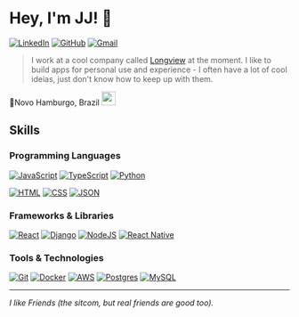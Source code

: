  # Hey, I'm JJ! 🤠
 

 [![LinkedIn](https://img.shields.io/badge/LinkedIn-%230077B5.svg?style=for-the-badge&logo=linkedin&logoColor=white)](https://www.linkedin.com/in/vitor-gerhardt-253143210/)
 [![GitHub](https://img.shields.io/badge/GitHub-%23121011.svg?style=for-the-badge&logo=github&logoColor=white)](https://github.com/londonplayer)
 [![Gmail](https://img.shields.io/badge/Gmail-D14836?style=for-the-badge&logo=gmail&logoColor=white)](mailto:jvgerhardt@gmail.com)
 

 > I work at a cool company called [Longview](https://www.instagram.com/longview_tecnologia/) at the moment.
 > I like to build apps for personal use and experience - I often have a lot of cool ideias, just don't know how to keep up with them.
 
 📍Novo Hamburgo, Brazil <img src="https://media3.giphy.com/media/v1.Y2lkPTc5MGI3NjExZmgwbXlsbGVsam96ZTc3ZXZpOG1rMXcwbTJudmI0a3hvd2ZtcDNuMyZlcD12MV9pbnRlcm5hbF9naWZfYnlfaWQmY3Q9Zw/bIqdxoOVJ2oak/giphy.gif" width="25">
   
 
 ## Skills
 

 ### Programming Languages
 

 [![JavaScript](https://img.shields.io/badge/JavaScript-F7DF1E?logo=javascript&logoColor=000)](#)
 [![TypeScript](https://img.shields.io/badge/TypeScript-3178C6?logo=typescript&logoColor=fff)](#)
 [![Python](https://img.shields.io/badge/Python-3776AB?logo=python&logoColor=fff)](#)
 
 [![HTML](https://img.shields.io/badge/HTML-%23E34F26.svg?logo=html5&logoColor=white)](#)
 [![CSS](https://img.shields.io/badge/CSS-1572B6?logo=css3&logoColor=fff)](#)
 [![JSON](https://img.shields.io/badge/JSON-000?logo=json&logoColor=fff)](#)
 

 ### Frameworks & Libraries
 

 [![React](https://img.shields.io/badge/React-%2320232a.svg?logo=react&logoColor=%2361DAFB)](#)
 [![Django](https://img.shields.io/badge/Django-%23092E20.svg?logo=django&logoColor=white)](#)
 [![NodeJS](https://img.shields.io/badge/Node.js-6DA55F?logo=node.js&logoColor=white)](#)
 [![React Native](https://img.shields.io/badge/React_Native-%2320232a.svg?logo=react&logoColor=%2361DAFB)](#)
 

 ### Tools & Technologies
 

 [![Git](https://img.shields.io/badge/Git-F05032?logo=git&logoColor=fff)](#)
 [![Docker](https://img.shields.io/badge/Docker-2496ED?logo=docker&logoColor=fff)](#)
 [![AWS](https://img.shields.io/badge/AWS-%23FF9900.svg?logo=amazon-web-services&logoColor=white)](#)
 [![Postgres](https://img.shields.io/badge/Postgres-%23316192.svg?logo=postgresql&logoColor=white)](#)
 [![MySQL](https://img.shields.io/badge/MySQL-4479A1?logo=mysql&logoColor=fff)](#)
 

 ---
 

 _I like Friends (the sitcom, but real friends are good too)._
